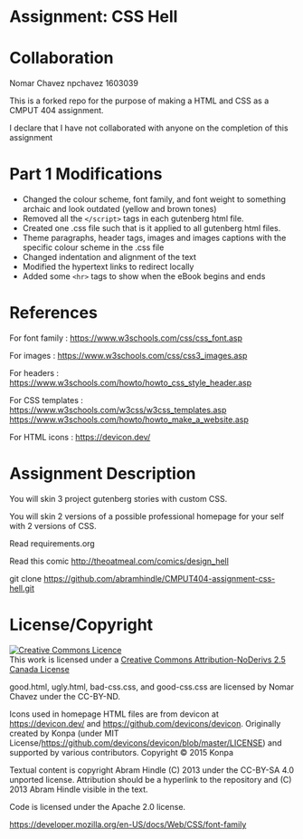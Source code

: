 Assignment: CSS Hell
====================

Collaboration
====================
Nomar Chavez
npchavez
1603039

This is a forked repo for the purpose of making a HTML and CSS as a CMPUT 404 assignment.

I declare that I have not collaborated with anyone on the completion of this assignment

Part 1 Modifications
====================
- Changed the colour scheme, font family, and font weight to something archaic and look outdated (yellow and brown tones)
- Removed all the `</script>` tags in each gutenberg html file.
- Created one .css file such that is it applied to all gutenberg html files. 
- Theme paragraphs, header tags, images and images captions with the specific colour scheme in the .css file 
- Changed indentation and alignment of the text
- Modified the hypertext links to redirect locally
- Added some `<hr>` tags to show when the eBook begins and ends

References
==========
For font family : https://www.w3schools.com/css/css_font.asp

For images : https://www.w3schools.com/css/css3_images.asp

For headers : https://www.w3schools.com/howto/howto_css_style_header.asp

For CSS templates : https://www.w3schools.com/w3css/w3css_templates.asp
                    https://www.w3schools.com/howto/howto_make_a_website.asp

For HTML icons : https://devicon.dev/

Assignment Description
======================
You will skin 3 project gutenberg stories with custom CSS.

You will skin 2 versions of a possible professional homepage for your
self with 2 versions of CSS.

Read requirements.org

Read this comic http://theoatmeal.com/comics/design_hell

git clone https://github.com/abramhindle/CMPUT404-assignment-css-hell.git

License/Copyright
=================
<a rel="license" href="http://creativecommons.org/licenses/by-nd/2.5/ca/"><img alt="Creative Commons Licence" style="border-width:0" src="https://i.creativecommons.org/l/by-nd/2.5/ca/88x31.png" /></a><br />This work is licensed under a <a rel="license" href="http://creativecommons.org/licenses/by-nd/2.5/ca/">Creative Commons Attribution-NoDerivs 2.5 Canada License</a>

good.html, ugly.html, bad-css.css, and good-css.css are licensed by Nomar Chavez under the CC-BY-ND.

Icons used in homepage HTML files are from devicon at https://devicon.dev/ and https://github.com/devicons/devicon. Originally created by Konpa (under MIT License/https://github.com/devicons/devicon/blob/master/LICENSE) and
supported by various contributors.
Copyright © 2015 Konpa

Textual content is copyright Abram Hindle (C) 2013 under the CC-BY-SA
4.0 unported license. Attribution should be a hyperlink to the
repository and (C) 2013 Abram Hindle visible in the text.

Code is licensed under the Apache 2.0 license.


https://developer.mozilla.org/en-US/docs/Web/CSS/font-family